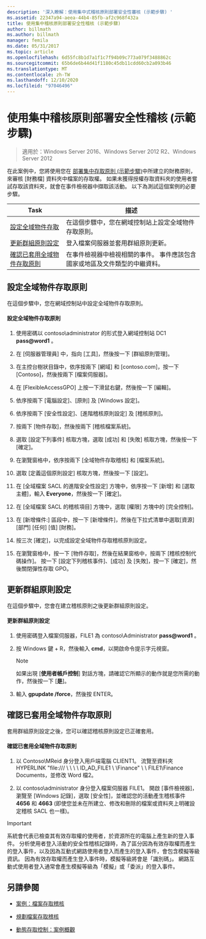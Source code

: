 ```yaml
---
description: '深入瞭解：使用集中式稽核原則部署安全性審核 (示範步驟) '
ms.assetid: 22347a94-aeea-44b4-85fb-af2c968f432a
title: 使用集中稽核原則部署安全性稽核 (示範步驟)
author: billmath
ms.author: billmath
manager: femila
ms.date: 05/31/2017
ms.topic: article
ms.openlocfilehash: 6d55fc8b1d7a1f1c7f94b09c773a079f3488862c
ms.sourcegitcommit: 65b6de6b44d41f1180c45db11cdd60cb2a093b46
ms.translationtype: MT
ms.contentlocale: zh-TW
ms.lasthandoff: 12/10/2020
ms.locfileid: "97046496"
---
```

# <a name="deploy-security-auditing-with-central-audit-policies-demonstration-steps"></a>使用集中稽核原則部署安全性稽核 (示範步驟)

>適用於：Windows Server 2016、Windows Server 2012 R2、Windows Server 2012

在此案例中，您將使用您在 [部署集中存取原則 &#40;示範步驟&#41;](Deploy-a-Central-Access-Policy--Demonstration-Steps-.md)中所建立的財務原則，來審核 [財務檔] 資料夾中檔案的存取權。 如果未獲得授權存取資料夾的使用者嘗試存取該資料夾，就會在事件檢視器中擷取該活動。
以下為測試這個案例的必要步驟。

|Task|描述|
|--------|---------------|
|[設定全域物件存取](Deploy-Security-Auditing-with-Central-Audit-Policies--Demonstration-Steps-.md#BKMK_1)|在這個步驟中，您在網域控制站上設定全域物件存取原則。|
|[更新群組原則設定](Deploy-Security-Auditing-with-Central-Audit-Policies--Demonstration-Steps-.md#BKMK_2)|登入檔案伺服器並套用群組原則更新。|
|[確認已套用全域物件存取原則](Deploy-Security-Auditing-with-Central-Audit-Policies--Demonstration-Steps-.md#BKMK_3)|在事件檢視器中檢視相關的事件。 事件應該包含國家或地區及文件類型的中繼資料。|

## <a name="configure-global-object-access-policy"></a><a name="BKMK_1"></a>設定全域物件存取原則
在這個步驟中，您在網域控制站中設定全域物件存取原則。

#### <a name="to-configure-a-global-object-access-policy"></a>設定全域物件存取原則

1. 使用密碼以 contoso\administrator 的形式登入網域控制站 DC1 <strong>pass@word1</strong> 。

2. 在 [伺服器管理員] 中，指向 [工具]，然後按一下 [群組原則管理]。

3. 在主控台樹狀目錄中，依序按兩下 [網域] 和 [contoso.com]，按一下 [Contoso]，然後按兩下 [檔案伺服器]。

4. 在 [FlexibleAccessGPO] 上按一下滑鼠右鍵，然後按一下 [編輯]。

5. 依序按兩下 [電腦設定]、[原則] 及 [Windows 設定]。

6. 依序按兩下 [安全性設定]、[進階稽核原則設定] 及 [稽核原則]。

7. 按兩下 [物件存取]，然後按兩下 [稽核檔案系統]。

8. 選取 [設定下列事件] 核取方塊，選取 [成功] 和 [失敗] 核取方塊，然後按一下 [確定]。

9. 在瀏覽窗格中，依序按兩下 [全域物件存取稽核] 和 [檔案系統]。

10. 選取 [定義這個原則設定] 核取方塊，然後按一下 [設定]。

11. 在 [全域檔案 SACL 的進階安全性設定] 方塊中，依序按一下 [新增] 和 [選取主體]，輸入 **Everyone**，然後按一下 [確定]。

12. 在 [全域檔案 SACL 的稽核項目] 方塊中，選取 [權限] 方塊中的 [完全控制]。

13. 在 [新增條件:] 區段中，按一下 [新增條件]，然後在下拉式清單中選取[資源] [部門] [任何] [值] [財務]。

14. 按三次 [確定]，以完成設定全域物件存取稽核原則設定。

15. 在瀏覽窗格中，按一下 [物件存取]，然後在結果窗格中，按兩下 [稽核控制代碼操作]。 按一下 [設定下列稽核事件]、[成功] 及 [失敗]，按一下 [確定]，然後關閉彈性存取 GPO。

## <a name="update-group-policy-settings"></a><a name="BKMK_2"></a>更新群組原則設定
在這個步驟中，您會在建立稽核原則之後更新群組原則設定。

#### <a name="to-update-group-policy-settings"></a>更新群組原則設定

1. 使用密碼登入檔案伺服器，FILE1 為 contoso\Administrator <strong>pass@word1</strong> 。

2. 按 Windows 鍵 + R，然後輸入 **cmd**，以開啟命令提示字元視窗。

   > [!NOTE]
   > 如果出現 [**使用者帳戶控制**] 對話方塊，請確認它所顯示的動作就是您所需的動作，然後按一下 [**是**]。

3. 輸入 **gpupdate /force**，然後按 ENTER。

## <a name="verify-that-the-global-object-access-policy-has-been-applied"></a><a name="BKMK_3"></a>確認已套用全域物件存取原則
套用群組原則設定之後，您可以確認稽核原則設定已正確套用。

#### <a name="to-verify-that-the-global-object-access-policy-has-been-applied"></a>確認已套用全域物件存取原則

1.  以 Contoso\MReid 身分登入用戶端電腦 CLIENT1。 流覽至資料夾 HYPERLINK "file:/// \\ \\ \\ \ ID_AD_FILE1 \\ \Finance" \\ \ FILE1\Finance Documents，並修改 Word 檔2。

2.  以 contoso\administrator 身分登入檔案伺服器 FILE1。 開啟 [事件檢視器]，瀏覽至 [Windows 記錄]，選取 [安全性]，並確認您的活動產生稽核事件 **4656** 和 **4663** (即使您並未在所建立、修改和刪除的檔案或資料夾上明確設定稽核 SACL 也一樣)。

> [!IMPORTANT]
> 系統會代表已檢查其有效存取權的使用者，於資源所在的電腦上產生新的登入事件。 分析使用者登入活動的安全性稽核記錄時，為了區分因為有效存取權而產生的登入事件，以及因為互動式網路使用者登入而產生的登入事件，會包含模擬等級資訊。 因為有效存取權而產生登入事件時，模擬等級將會是「識別碼」。 網路互動式使用者登入通常會產生模擬等級為「模擬」或「委派」的登入事件。

## <a name="see-also"></a><a name="BKMK_Links"></a>另請參閱

-   [案例：檔案存取稽核](Scenario--File-Access-Auditing.md)

-   [規劃檔案存取稽核](Plan-for-File-Access-Auditing.md)

-   [動態存取控制：案例概觀](Dynamic-Access-Control--Scenario-Overview.md)


